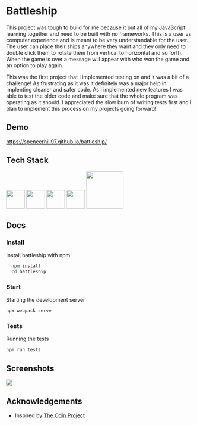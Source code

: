 
# Battleship

This project was tough to build for me because it put all of my JavaScript learning together and need to be built with no frameworks. This is a user vs computer experience and is meant to be very understandable for the user. The user can place their ships anywhere they want and they only need to double click them to rotate them from vertical to horizontal and so forth. When the game is over a message will appear with who won the game and an option to play again.

This was the first project that I implemented testing on and it was a bit of a challenge! As frustrating as it was it definitely was a major help in implenting cleaner and safer code. As I implemented new features I was able to test the older code and make sure that the whole program was operating as it should. I appreciated the slow burn of writing tests first and I plan to implement this process on my projects going forward!
## Demo

https://spencerhill97.github.io/battleship/


## Tech Stack

<div align="left">
<img src="https://cdn.jsdelivr.net/gh/devicons/devicon/icons/html5/html5-original.svg" width="50" height="50"/>
<img src="https://cdn.jsdelivr.net/gh/devicons/devicon/icons/css3/css3-original.svg" width="50" height="50" />
<img src="https://cdn.jsdelivr.net/gh/devicons/devicon/icons/javascript/javascript-original.svg" width="50" height="50">
<img src="https://cdn.jsdelivr.net/gh/devicons/devicon/icons/jest/jest-plain.svg" width="50" height="50"/>
<img src="https://cdn.jsdelivr.net/gh/devicons/devicon/icons/webpack/webpack-original-wordmark.svg" width="100" height="100"/>
          
          

          


## Docs

### Install

Install battleship with npm

```bash
  npm install
  cd battleship
```

### Start

Starting the development server

```bash
npx webpack serve

```

### Tests

Running the tests

```bash
npm run tests

```
    
## Screenshots

<img src="https://github.com/spencerhill97/battleship/assets/113248092/2db6c0f1-f2e0-4281-8984-3dc938e7e9d0" />


## Acknowledgements

 - Inspired by [The Odin Project](https://www.theodinproject.com/lessons/node-path-javascript-weather-app](https://www.theodinproject.com/lessons/node-path-javascript-battleship)https://www.theodinproject.com/lessons/node-path-javascript-battleship)


